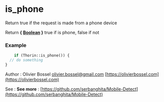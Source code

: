 # is_phone

Return true if the request is made from a phone device

Return **{ [Boolean](http://php.net/manual/en/language.types.boolean.php) }** true if is phone, false if not

### Example
```php
	if (Thorin::is_phone()) {
  // do something
}
```
Author : Olivier Bossel [olivier.bossel@gmail.com](mailto:olivier.bossel@gmail.com) [https://olivierbossel.com](https://olivierbossel.com)

See : **See more** : [https://github.com/serbanghita/Mobile-Detect](https://github.com/serbanghita/Mobile-Detect)